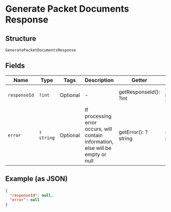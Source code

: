 
# Generate Packet Documents Response

## Structure

`GeneratePacketDocumentsResponse`

## Fields

| Name | Type | Tags | Description | Getter | Setter |
|  --- | --- | --- | --- | --- | --- |
| `responseId` | `?int` | Optional | - | getResponseId(): ?int | setResponseId(?int responseId): void |
| `error` | `?string` | Optional | If processing error occurs, will contain information, else will be empty or null | getError(): ?string | setError(?string error): void |

## Example (as JSON)

```json
{
  "responseId": null,
  "error": null
}
```

